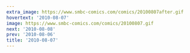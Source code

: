 ```yaml
---
extra_image: https://www.smbc-comics.com/comics/20100807after.gif
hovertext: '2010-08-07'
image: https://www.smbc-comics.com/comics/20100807.gif
next: '2010-08-08'
prev: '2010-08-06'
title: '2010-08-07'
---
```

